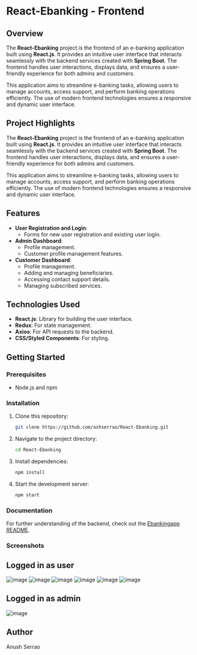 # React-Ebanking - Frontend

## Overview

The **React-Ebanking** project is the frontend of an e-banking application built using **React.js**. It provides an intuitive user interface that interacts seamlessly with the backend services created with **Spring Boot**. The frontend handles user interactions, displays data, and ensures a user-friendly experience for both admins and customers.

This application aims to streamline e-banking tasks, allowing users to manage accounts, access support, and perform banking operations efficiently. The use of modern frontend technologies ensures a responsive and dynamic user interface.


## Project Highlights

The **React-Ebanking** project is the frontend of an e-banking application built using **React.js**. It provides an intuitive user interface that interacts seamlessly with the backend services created with **Spring Boot**. The frontend handles user interactions, displays data, and ensures a user-friendly experience for both admins and customers.

This application aims to streamline e-banking tasks, allowing users to manage accounts, access support, and perform banking operations efficiently. The use of modern frontend technologies ensures a responsive and dynamic user interface.


## Features

- **User Registration and Login**:
  - Forms for new user registration and existing user login.
- **Admin Dashboard**:
  - Profile management.
  - Customer profile management features.
- **Customer Dashboard**:
  - Profile management.
  - Adding and managing beneficiaries.
  - Accessing contact support details.
  - Managing subscribed services.


## Technologies Used

- **React.js**: Library for building the user interface.
- **Redux**: For state management.
- **Axios**: For API requests to the backend.
- **CSS/Styled Components**: For styling.


## Getting Started

### Prerequisites

- Node.js and npm

### Installation

1. Clone this repository:
   ```bash
   git clone https://github.com/ashserrao/React-Ebanking.git
2. Navigate to the project directory:
   ```bash
   cd React-Ebanking
3. Install dependencies:
   ```bash
   npm install
4. Start the development server:
    ```bash
   npm start
    
### Documentation

For further understanding of the backend, check out the [Ebankingapp README](https://github.com/ashserrao/Ebankingapp).

### Screenshots
## Logged in as user
![image](https://github.com/user-attachments/assets/7ae7d883-c1f0-4eac-806d-92008fbc91a3)
![image](https://github.com/user-attachments/assets/df076776-292e-461f-9656-11b09196b104)
![image](https://github.com/user-attachments/assets/ad6adc3e-d051-463f-aef8-aaa0644e9bd4)
![image](https://github.com/user-attachments/assets/bd8bc7c0-eeb0-49b7-9e00-4a7a6bb7e7a5)
![image](https://github.com/user-attachments/assets/8358b1ed-dc2d-46f9-a1c6-d5f2d5e95d5d)
![image](https://github.com/user-attachments/assets/cae31418-c289-4345-8ae9-405553f256a0)
## Logged in as admin
![image](https://github.com/user-attachments/assets/3f2b9bb0-8cbb-4862-a6bf-8f3807eb0bcf)

## Author
Anush Serrao
